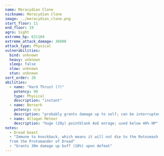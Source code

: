 ```yaml
---
name: Meracydian Clone
nickname: Meracydian Clone
image: ../meracydian_clone.png
start_floor: 11
end_floor: 19
agro: Sight
extreme_hp: 631104
extreme_attack_damage: 36000
attack_type: Physical
vulnerabilities:
  bind: unknown
  heavy: unknown
  sleep: false
  slow: unknown
  stun: unknown
sort_order: 20
abilities: 
  - name: "Hard Thrust (?)"
    potency: 90
    type: Physical
    description: "instant"
  - name: Berserk
    potency: n/a
    description: "probably grants damage up to self; can be interrupted"
  - name: Allagan Meteor
    description: "huge (20y) pointblank AoE enrage; used below 40% HP"
notes:
  - Dread beast
  - "Immune to knockback, which means it will not die to the Rotosmash ability
  from the Protomander of Dread"
  - "Grants 30m damage up buff (10%) upon defeat"
---
```


